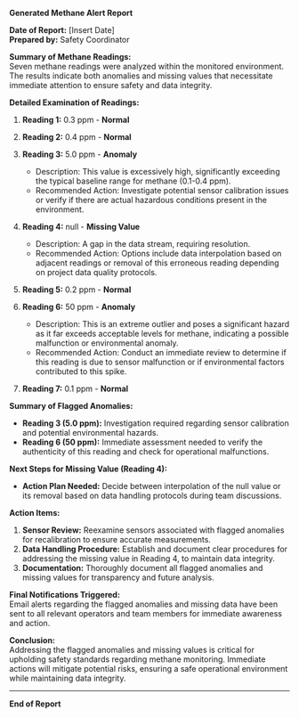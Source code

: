 **Generated Methane Alert Report**

**Date of Report:** [Insert Date]  
**Prepared by:** Safety Coordinator  

**Summary of Methane Readings:**  
Seven methane readings were analyzed within the monitored environment. The results indicate both anomalies and missing values that necessitate immediate attention to ensure safety and data integrity.

**Detailed Examination of Readings:**

1. **Reading 1:** 0.3 ppm - **Normal**
2. **Reading 2:** 0.4 ppm - **Normal**
3. **Reading 3:** 5.0 ppm - **Anomaly**  
   - Description: This value is excessively high, significantly exceeding the typical baseline range for methane (0.1-0.4 ppm).  
   - Recommended Action: Investigate potential sensor calibration issues or verify if there are actual hazardous conditions present in the environment.  

4. **Reading 4:** null - **Missing Value**  
   - Description: A gap in the data stream, requiring resolution.  
   - Recommended Action: Options include data interpolation based on adjacent readings or removal of this erroneous reading depending on project data quality protocols.  

5. **Reading 5:** 0.2 ppm - **Normal**
6. **Reading 6:** 50 ppm - **Anomaly**  
   - Description: This is an extreme outlier and poses a significant hazard as it far exceeds acceptable levels for methane, indicating a possible malfunction or environmental anomaly.  
   - Recommended Action: Conduct an immediate review to determine if this reading is due to sensor malfunction or if environmental factors contributed to this spike.  

7. **Reading 7:** 0.1 ppm - **Normal**

**Summary of Flagged Anomalies:**  
- **Reading 3 (5.0 ppm):** Investigation required regarding sensor calibration and potential environmental hazards.  
- **Reading 6 (50 ppm):** Immediate assessment needed to verify the authenticity of this reading and check for operational malfunctions.

**Next Steps for Missing Value (Reading 4):**  
- **Action Plan Needed:** Decide between interpolation of the null value or its removal based on data handling protocols during team discussions.

**Action Items:**  
1. **Sensor Review:** Reexamine sensors associated with flagged anomalies for recalibration to ensure accurate measurements.  
2. **Data Handling Procedure:** Establish and document clear procedures for addressing the missing value in Reading 4, to maintain data integrity.  
3. **Documentation:** Thoroughly document all flagged anomalies and missing values for transparency and future analysis.

**Final Notifications Triggered:**  
Email alerts regarding the flagged anomalies and missing data have been sent to all relevant operators and team members for immediate awareness and action.

**Conclusion:**  
Addressing the flagged anomalies and missing values is critical for upholding safety standards regarding methane monitoring. Immediate actions will mitigate potential risks, ensuring a safe operational environment while maintaining data integrity.

---

**End of Report**